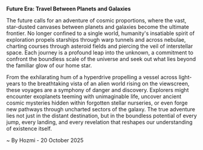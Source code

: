 
**Future Era: Travel Between Planets and Galaxies**

The future calls for an adventure of cosmic proportions, where the vast, star-dusted canvases between planets and galaxies become the ultimate frontier. No longer confined to a single world, humanity's insatiable spirit of exploration propels starships through warp tunnels and across nebulae, charting courses through asteroid fields and piercing the veil of interstellar space. Each journey is a profound leap into the unknown, a commitment to confront the boundless scale of the universe and seek out what lies beyond the familiar glow of our home star.

From the exhilarating hum of a hyperdrive propelling a vessel across light-years to the breathtaking vista of an alien world rising on the viewscreen, these voyages are a symphony of danger and discovery. Explorers might encounter exoplanets teeming with unimaginable life, uncover ancient cosmic mysteries hidden within forgotten stellar nurseries, or even forge new pathways through uncharted sectors of the galaxy. The true adventure lies not just in the distant destination, but in the boundless potential of every jump, every landing, and every revelation that reshapes our understanding of existence itself.

~ By Hozmi - 20 October 2025
